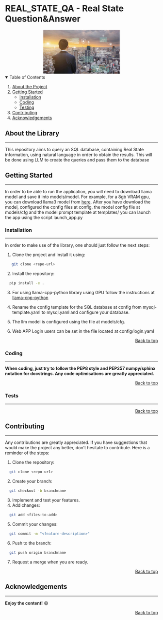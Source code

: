 # REAL_STATE_QA - Real State Question&Answer 

<div style="text-align:center"><img width="50%" src="./img/Real-Estate.jpg" /></div>

<div id="top"></div>

<!-- TOC -->
<details open=true>
  <summary>Table of Contents</summary>
  <ol>
    <li>
      <a href="#about-the-project">About the Project</a>
    </li>
    <li>
      <a href="#getting-started">Getting Started</a>
      <ul>
        <li><a href="#installation">Installation</a></li>
        <li><a href="#coding">Coding</a></li>
        <li><a href="#testing">Testing</a></li>
      </ul>
    </li>
    <li><a href="#contributing">Contributing</a></li>
    <li><a href="#acknowledgements">Acknowledgements</a></li>
  </ol>
</details>
<!-- /TOC -->


<!-- ABOUT -->
## **About the Library**
------------------------

This repository aims to query an SQL database, containing Real State information, using natural language in order to obtain the results. This will be done using LLM to create the queries and pass them to the database

<!-- <center>

<img src="img/avutils.png" alt="drawing" width="500"/>

</center>


<p align="right"><a href="#top">Back to top</a></p> -->


<!-- START -->
## **Getting Started**
-----------------------

In order to be able to run the application, you will need to download llama model and save it into models/model. For example, for a 8gb VRAM gpu, you can download llama3 model from [here](https://huggingface.co/bartowski/Code-Llama-3-8B-GGUF). After you have download the model, configured the config files at config, the model config file at models/cfg and the model prompt template at templates/ you can launch the app using the script launch_app.py


### **Installation**
-------------------
In order to make use of the library, one should just follow the next steps:

1. Clone the project and install it using:
```bash
   git clone <repo-url>
```

2. Install the repository:
```bash
  pip install -e .
```

3. For using llama-cpp-python library using GPU follow the instructions at  [llama-cpp-python](https://github.com/abetlen/llama-cpp-python)

4. Rename the config template for the SQL database at config from mysql-template.yaml to mysql.yaml and configure your database.

5. The llm model is configured using the file at models/cfg.

6. Web APP Login users can be set in the file located at config/login.yaml


<p align="right"><a href="#top">Back to top</a></p>

### **Coding**
-------------------

**When coding, just try to follow the PEP8 style and PEP257 numpy/sphinx notation for docstrings. Any code optimisations are greatly appreciated.**

<p align="right"><a href="#top">Back to top</a></p>

### **Tests**
-------------------

<p align="right"><a href="#top">Back to top</a></p>


<!-- CONTRIBUTING -->
## **Contributing**
--------------------

Any contributions are greatly appreciated. If you have suggestions that would make the project any better, don't hesitate to contribute. Here is a reminder of the steps:

1. Clone the repository:
```bash
  git clone <repo-url>
```
2. Create your branch:
```bash
  git checkout -b branchname
```
3. Implement and test your features.
4. Add changes:
```bash
  git add <files-to-add>
```
5. Commit your changes:
```bash
  git commit -m "<feature-description>"
```
6. Push to the branch: 
```bash
  git push origin branchname
```
7. Request a merge when you are ready.


<p align="right"><a href="#top">Back to top</a></p>
<!-- /CONTRIBUTING -->


<!-- ACKNOWL -->
## **Acknowledgements**
-----------------------

**Enjoy the content!** 😄

<p align="right"><a href="#top">Back to top</a></p>
<!-- /ACKNOWL -->
